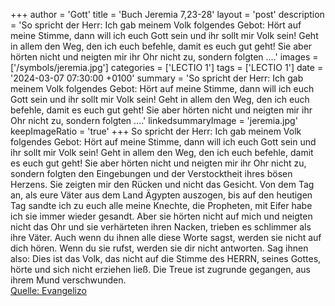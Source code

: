 +++
author = 'Gott'
title = 'Buch Jeremia 7,23-28'
layout = 'post'
description = 'So spricht der Herr: Ich gab meinem Volk folgendes Gebot: Hört auf meine Stimme, dann will ich euch Gott sein und ihr sollt mir Volk sein! Geht in allem den Weg, den ich euch befehle, damit es euch gut geht! Sie aber hörten nicht und neigten mir ihr Ohr nicht zu, sondern folgten ....'
images = ['/symbols/jeremia.jpg']
categories = ['LECTIO 1']
tags = ['LECTIO 1']
date = '2024-03-07 07:30:00 +0100'
summary = 'So spricht der Herr: Ich gab meinem Volk folgendes Gebot: Hört auf meine Stimme, dann will ich euch Gott sein und ihr sollt mir Volk sein! Geht in allem den Weg, den ich euch befehle, damit es euch gut geht! Sie aber hörten nicht und neigten mir ihr Ohr nicht zu, sondern folgten ....'
linkedsummaryImage = 'jeremia.jpg'
keepImageRatio = 'true'
+++
So spricht der Herr: Ich gab meinem Volk folgendes Gebot: Hört auf meine Stimme, dann will ich euch Gott sein und ihr sollt mir Volk sein! Geht in allem den Weg, den ich euch befehle, damit es euch gut geht!
Sie aber hörten nicht und neigten mir ihr Ohr nicht zu, sondern folgten den Eingebungen und der Verstocktheit ihres bösen Herzens.<!--more--> Sie zeigten mir den Rücken und nicht das Gesicht.
Von dem Tag an, als eure Väter aus dem Land Ägypten auszogen, bis auf den heutigen Tag sandte ich zu euch alle meine Knechte, die Propheten, mit Eifer habe ich sie immer wieder gesandt.
Aber sie hörten nicht auf mich und neigten nicht das Ohr und sie verhärteten ihren Nacken, trieben es schlimmer als ihre Väter.
Auch wenn du ihnen alle diese Worte sagst, werden sie nicht auf dich hören. Wenn du sie rufst, werden sie dir nicht antworten.
Sag ihnen also: Dies ist das Volk, das nicht auf die Stimme des HERRN, seines Gottes, hörte und sich nicht erziehen ließ. Die Treue ist zugrunde gegangen, aus ihrem Mund verschwunden.<br> [Quelle: Evangelizo](https://evangeliumtagfuertag.org/DE/gospel)
